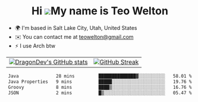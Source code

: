 <div align="center">
  
# Hi ![](https://user-images.githubusercontent.com/18350557/176309783-0785949b-9127-417c-8b55-ab5a4333674e.gif)My name is Teo Welton
</div>

*   🌍  I'm based in Salt Lake City, Utah, United States
*   ✉️  You can contact me at [teowelton@gmail.com](mailto:teowelton@gmail.com)
*   ⚡  I use Arch btw

<div align="center">

|||
|:-------------------------:|:-------------------------:|
| [![DragonDev's GitHub stats](https://github-readme-stats.vercel.app/api?username=DragonDev07&bg_color=1e1e2e&text_color=cdd6f4&icon_color=cba6f7&title_color=94e2d5)](https://github.com/DragonDev07) | [![GitHub Streak](https://streak-stats.demolab.com?user=DragonDev07&theme=catppuccin-mocha)](https://git.io/streak-stats) |

<!--START_SECTION:waka-->

```txt
Java              28 mins         ██████████████▓░░░░░░░░░░   58.01 %
Java Properties   9 mins          █████░░░░░░░░░░░░░░░░░░░░   19.76 %
Groovy            8 mins          ████▒░░░░░░░░░░░░░░░░░░░░   16.76 %
JSON              2 mins          █▒░░░░░░░░░░░░░░░░░░░░░░░   05.47 %
```

<!--END_SECTION:waka-->

</div>
